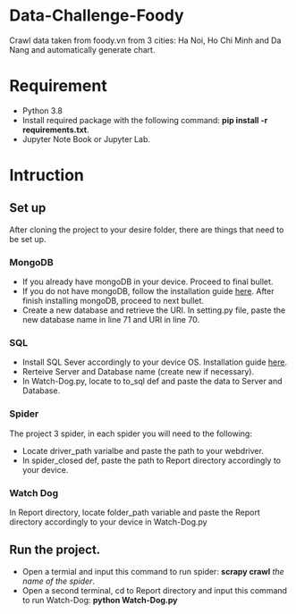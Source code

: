 # Data-Challenge-Foody
Crawl data taken from foody.vn from 3 cities: Ha Noi, Ho Chi Minh and Da Nang and automatically generate chart.
# Requirement
+ Python 3.8
+ Install required package with the following command: **pip install -r requirements.txt**.
+ Jupyter Note Book or Jupyter Lab.
# Intruction
## Set up
After cloning the project to your desire folder, there are things that need to be set up.
### MongoDB
+ If you already have mongoDB in your device. Proceed to final bullet.
+ If you do not have mongoDB, follow the installation guide [here](https://docs.mongodb.com/manual/installation/ "MongoDB installation"). After finish installing mongoDB, proceed to next bullet.
+ Create a new database and retrieve the URI. In setting.py file, paste the new database name in line 71 and URI in line 70.
### SQL 
+ Install SQL Sever accordingly to your device OS. Installation guide [here](https://docs.microsoft.com/en-us/sql/database-engine/install-windows/install-sql-server?view=sql-server-ver15 "SQL Sever installaion guide").
+ Rerteive Server and Database name (create new if necessary).
+ In Watch-Dog.py, locate to to_sql def and paste the data to Server and Database.
### Spider
The project 3 spider, in each spider you will need to the following:
+ Locate driver_path varialbe and paste the path to your webdriver.
+ In spider_closed def, paste the path to Report directory accordingly to your device.
### Watch Dog
In Report directory, locate folder_path variable and paste the Report directory accordingly to your device in Watch-Dog.py
## Run the project.
+ Open a termial and input this command to run spider: **scrapy crawl** *the name of the spider*.
+ Open a second terminal, cd to Report directory and input this command to run Watch-Dog: **python Watch-Dog.py**
